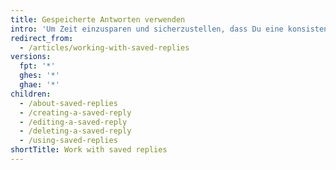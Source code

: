 ```yaml
---
title: Gespeicherte Antworten verwenden
intro: 'Um Zeit einzusparen und sicherzustellen, dass Du eine konsistente Mitteilung bereitstellst, kannst Du Issue- und Pull-Request-Kommentaren gespeicherte Antworten hinzufügen.'
redirect_from:
  - /articles/working-with-saved-replies
versions:
  fpt: '*'
  ghes: '*'
  ghae: '*'
children:
  - /about-saved-replies
  - /creating-a-saved-reply
  - /editing-a-saved-reply
  - /deleting-a-saved-reply
  - /using-saved-replies
shortTitle: Work with saved replies
---
```


